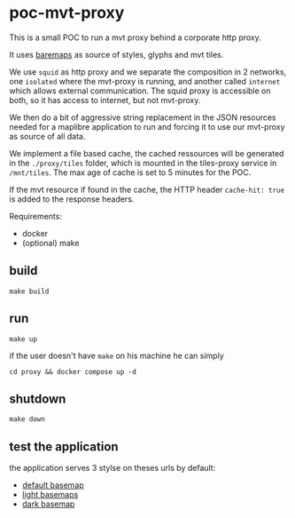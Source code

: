 # poc-mvt-proxy


This is a small POC to run a mvt proxy behind a corporate http proxy.

It uses [baremaps](https://baremaps.apache.org/map) as source of styles, glyphs and mvt tiles.

We use `squid` as http proxy and we separate the composition in 2 networks, one `isolated` where the mvt-proxy is running, and another called `internet` which allows external communication. The squid proxy is accessible on both, so it has access to internet, but not mvt-proxy.

We then do a bit of aggressive string replacement in the JSON resources needed for a maplibre application to run and forcing it to use our mvt-proxy as source of all data.

We implement a file based cache, the cached ressources will be generated in the `./proxy/tiles` folder, which is mounted in the tiles-proxy service in `/mnt/tiles`. The max age of cache is set to 5 minutes for the POC.

If the mvt resource if found in the cache, the HTTP header `cache-hit: true` is added to the response headers.

Requirements:

- docker
- (optional) make

## build

```shell
make build
```

## run

```shell
make up
```

if the user doesn't have `make` on his machine he can simply

```shell
cd proxy && docker compose up -d
```



## shutdown
```shell
make down
```

## test the application

the application serves 3 stylse on theses urls by default:

- [default basemap](http://localhost:8080/default)
- [light basemaps](http://localhost:8080/light)
- [dark basemap](http://localhost:8080/dark)

